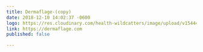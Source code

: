 ```yaml
---
title: Dermaflage-(copy)
date: 2018-12-10 14:02:37 -0600
logo: https://res.cloudinary.com/health-wildcatters/image/upload/v1544472184/image.png
link: https://dermaflage.com
published: false

---
```

